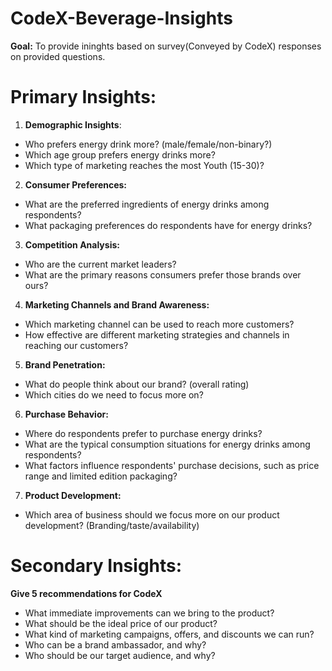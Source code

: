 # CodeX-Beverage-Insights

**Goal:** To provide ininghts based on survey(Conveyed by CodeX) responses on provided questions.

# Primary Insights:

1. **Demographic Insights**:
- Who prefers energy drink more? (male/female/non-binary?)
- Which age group prefers energy drinks more?
- Which type of marketing reaches the most Youth (15-30)?
2. **Consumer Preferences:**
- What are the preferred ingredients of energy drinks among respondents?
- What packaging preferences do respondents have for energy drinks?
3. **Competition Analysis:**
- Who are the current market leaders?
- What are the primary reasons consumers prefer those brands over ours?
4. **Marketing Channels and Brand Awareness:**
- Which marketing channel can be used to reach more customers?
- How effective are different marketing strategies and channels in reaching our 
  customers?
5. **Brand Penetration:**
- What do people think about our brand? (overall rating)
- Which cities do we need to focus more on?
6. **Purchase Behavior:**
- Where do respondents prefer to purchase energy drinks?
- What are the typical consumption situations for energy drinks among 
  respondents?
- What factors influence respondents' purchase decisions, such as price range and 
  limited edition packaging?
7. **Product Development:**
- Which area of business should we focus more on our product development? 
  (Branding/taste/availability)
  
# Secondary Insights:
**Give 5 recommendations for CodeX** 
- What immediate improvements can we bring to the product?
- What should be the ideal price of our product?
- What kind of marketing campaigns, offers, and discounts we can run?
- Who can be a brand ambassador, and why?
- Who should be our target audience, and why?


  
